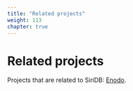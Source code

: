 ```yaml
---
title: "Related projects"
weight: 113
chapter: true
---
```


# Related projects

Projects that are related to SiriDB: [Enodo](./enodo).